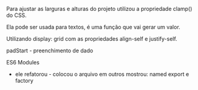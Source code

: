 Para ajustar as larguras e alturas do projeto utilizou a propriedade clamp() do CSS.

Ela pode ser usada para textos, é uma função que vai gerar um valor.


Utilizando display: grid com as propriedades align-self e justify-self.

padStart - preenchimento de dado

ES6 Modules
- ele refatorou - colocou o arquivo em outros
    mostrou: named export e factory
